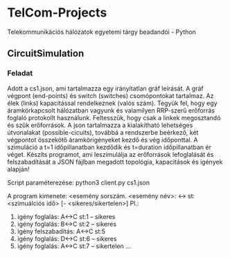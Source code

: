 # TelCom-Projects
Telekommunikációs hálózatok egyetemi tárgy beadandói - Python

## CircuitSimulation
### Feladat
Adott a cs1.json, ami tartalmazza egy irányítatlan gráf leírását. A gráf végpont (end-points) és switch (switches) csomópontokat
tartalmaz. Az élek (links) kapacitással rendelkeznek (valós szám). Tegyük fel, hogy egy áramkörkapcsolt hálózatban vagyunk és
valamilyen RRP-szerű erőforrás foglaló protokollt használunk. Feltesszük, hogy csak a linkek megosztandó és szűk erőforrások. A
json tartalmazza a kialakítható lehetséges útvonalakat (possible-cicuits), továbbá a rendszerbe beérkező, két végpontot összekötő
áramkörigényeket kezdő és vég időponttal. A szimuláció a t=1 időpillanatban kezdődik és t=duration időpillanatban ér véget.
Készíts programot, ami leszimulálja az erőforrások lefoglalását és felszabadítását a JSON fájlban megadott topológia, kapacitások
és igények alapján!

Script paraméterezése: python3 client.py cs1.json

A program kimenete:
<esemény sorszám. <esemény név>: <node1><-><node2> st:<szimuálciós idő> [- <sikeres/sikertelen>]
Pl.:
1. igény foglalás: A<->C st:1 – sikeres
2. igény foglalás: B<->C st:2 – sikeres
3. igény felszabadítás: A<->C st:5
4. igény foglalás: D<->C st:6 – sikeres
5. igény foglalás: A<->C st:7 – sikertelen
…
